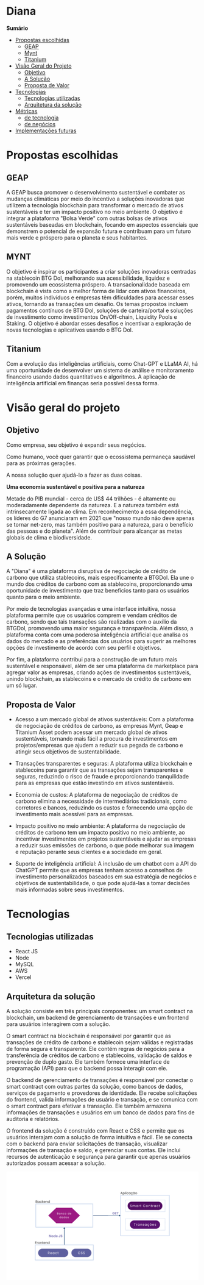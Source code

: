 # Diana

**Sumário**
- [Propostas escolhidas](#propostas-escolhidas)
  - [GEAP](#geap)
  - [Mynt](#mynt)
  - [Titanium](#titanium)
- [Visão Geral do Projeto](#visão-geral-do-projeto)
  - [Objetivo](#objetivo)
  - [A Solução](#a-solução)
  - [Proposta de Valor](#proposta-de-valor)
- [Tecnologias](#tecnologias)
  - [Tecnologias utilizadas](#tecnologias-utilizadas)
  - [Arquitetura da solução](#arquitetura-da-solução)
- [Métricas](#métricas)
  - [de tecnologia](#de-tecnologia)
  - [de negócios](#de-negócios)
- [Implementações futuras](#implementações-futuras)

# Propostas escolhidas

## GEAP

A GEAP busca promover o desenvolvimento sustentável e combater as mudanças climáticas por meio do incentivo a soluções inovadoras que utilizem a tecnologia blockchain para transformar o mercado de ativos sustentáveis e ter um impacto positivo no meio ambiente. O objetivo é integrar a plataforma "Bolsa Verde" com outras bolsas de ativos sustentáveis baseadas em blockchain, focando em aspectos essenciais que demonstrem o potencial de expansão futura e contribuam para um futuro mais verde e próspero para o planeta e seus habitantes.

## MYNT

O objetivo é inspirar os participantes a criar soluções inovadoras centradas na stablecoin BTG Dol, melhorando sua acessibilidade, liquidez e promovendo um ecossistema próspero. A transacionalidade baseada em blockchain é vista como a melhor forma de lidar com ativos financeiros, porém, muitos indivíduos e empresas têm dificuldades para acessar esses ativos, tornando as transações um desafio. Os temas propostos incluem pagamentos contínuos de BTG Dol, soluções de carteira/portal e soluções de investimento como investimentos On/Off-chain, Liquidity Pools e Staking. O objetivo é abordar esses desafios e incentivar a exploração de novas tecnologias e aplicativos usando o BTG Dol.

## Titanium

Com a evolução das inteligências artificiais, como Chat-GPT e LLaMA AI, há uma oportunidade de desenvolver um sistema de análise e monitoramento financeiro usando dados quantitativos e algoritmos. A aplicação de inteligência artificial em finanças seria possível dessa forma.

# Visão geral do projeto

## Objetivo

Como empresa, seu objetivo é expandir seus negócios. 

Como humano, você quer garantir que o ecossistema permaneça saudável para as próximas gerações.

A nossa solução quer ajudá-lo a fazer as duas coisas. 
  
**Uma economia sustentável e positiva para a natureza**

Metade do PIB mundial - cerca de US$ 44 trilhões - é altamente ou moderadamente dependente da natureza. E a natureza também está intrinsecamente ligada ao clima. Em reconhecimento a essa dependência, os líderes do G7 anunciaram em 2021 que "nosso mundo não deve apenas se tornar net-zero, mas também positivo para a natureza, para o benefício das pessoas e do planeta". Além de contribuir para alcançar as metas globais de clima e biodiversidade.

## A Solução 

A "Diana" é uma plataforma disruptiva de negociação de crédito de carbono que utiliza stablecoins, mais especificamente a BTGDol. Ela une o mundo dos créditos de carbono com as stablecoins, proporcionando uma oportunidade de investimento que traz benefícios tanto para os usuários quanto para o meio ambiente.

Por meio de tecnologias avançadas e uma interface intuitiva, nossa plataforma permite que os usuários comprem e vendam créditos de carbono, sendo que tais transações são realizadas com o auxílio da BTGDol, promovendo uma maior segurança e transparência. Além disso, a plataforma conta com uma poderosa inteligência artificial que analisa os dados do mercado e as preferências dos usuários para sugerir as melhores opções de investimento de acordo com seu perfil e objetivos.

Por fim, a plataforma contribui para a construção de um futuro mais sustentável e responsável, além de ser uma plataforma de marketplace para agregar valor as empresas, criando ações de investimentos sustentáveis, unindo blockchain, as stablecoins e o mercado de crédito de carbono em um só lugar.

## Proposta de Valor 

- Acesso a um mercado global de ativos sustentáveis: Com a plataforma de negociação de créditos de carbono, as empresas Mynt, Geap e Titanium Asset podem acessar um mercado global de ativos sustentáveis, tornando mais fácil a procura de investimentos em projetos/empresas que ajudem a reduzir sua pegada de carbono e atingir seus objetivos de sustentabilidade.

- Transações transparentes e seguras: A plataforma utiliza blockchain e stablecoins para garantir que as transações sejam transparentes e seguras, reduzindo o risco de fraude e proporcionando tranquilidade para as empresas que estão investindo em ativos sustentáveis.

- Economia de custos: A plataforma de negociação de créditos de carbono elimina a necessidade de intermediários tradicionais, como corretores e bancos, reduzindo os custos e fornecendo uma opção de investimento mais acessível para as empresas.

- Impacto positivo no meio ambiente: A plataforma de negociação de créditos de carbono tem um impacto positivo no meio ambiente, ao incentivar investimentos em projetos sustentáveis e ajudar as empresas a reduzir suas emissões de carbono, o que pode melhorar sua imagem e reputação perante seus clientes e a sociedade em geral.

- Suporte de inteligência artificial: A inclusão de um chatbot com a API do ChatGPT permite que as empresas tenham acesso a conselhos de investimento personalizados baseados em sua estratégia de negócios e objetivos de sustentabilidade, o que pode ajudá-las a tomar decisões mais informadas sobre seus investimentos.

# Tecnologias

## Tecnologias utilizadas
- React JS
- Node 
- MySQL
- AWS
- Vercel 

## Arquitetura da solução
A solução consiste em três principais componentes: um smart contract na blockchain, um backend de gerenciamento de transações e um frontend para usuários interagirem com a solução.

O smart contract na blockchain é responsável por garantir que as transações de crédito de carbono e stablecoin sejam válidas e registradas de forma segura e transparente. Ele contém regras de negócios para a transferência de créditos de carbono e stablecoins, validação de saldos e prevenção de duplo gasto. Ele também fornece uma interface de programação (API) para que o backend possa interagir com ele.

O backend de gerenciamento de transações é responsável por conectar o smart contract com outras partes da solução, como bancos de dados, serviços de pagamento e provedores de identidade. Ele recebe solicitações do frontend, valida informações de usuário e transação, e se comunica com o smart contract para efetivar a transação. Ele também armazena informações de transações e usuários em um banco de dados para fins de auditoria e relatórios.

O frontend da solução é construído com React e CSS e permite que os usuários interajam com a solução de forma intuitiva e fácil. Ele se conecta com o backend para enviar solicitações de transação, visualizar informações de transação e saldo, e gerenciar suas contas. Ele inclui recursos de autenticação e segurança para garantir que apenas usuários autorizados possam acessar a solução.

![img](https://github.com/gio-rodrigues0/SheChain/blob/main/Apresenta%C3%A7%C3%A3o%20Hackaton.png)


